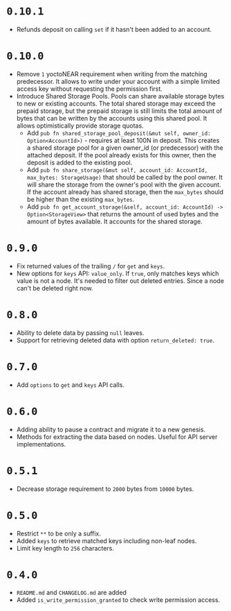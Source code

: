 # `0.10.1`

- Refunds deposit on calling `set` if it hasn't been added to an account.

# `0.10.0`

- Remove `1` yoctoNEAR requirement when writing from the matching predecessor. It allows to write under your account with a simple limited access key without requesting the permission first.
- Introduce Shared Storage Pools. Pools can share available storage bytes to new or existing accounts. The total shared storage may exceed the prepaid storage, but the prepaid storage is still limits the total amount of bytes that can be written by the accounts using this shared pool. It allows optimistically provide storage quotas.
  - Add `pub fn shared_storage_pool_deposit(&mut self, owner_id: Option<AccountId>)` - requires at least 100N in deposit. This creates a shared storage pool for a given owner_id (or predecessor) with the attached deposit. If the pool already exists for this owner, then the deposit is added to the existing pool.
  - Add `pub fn share_storage(&mut self, account_id: AccountId, max_bytes: StorageUsage)` that should be called by the pool owner. It will share the storage from the owner's pool with the given account. If the account already has shared storage, then the `max_bytes` should be higher than the existing `max_bytes`.
  - Add `pub fn get_account_storage(&self, account_id: AccountId) -> Option<StorageView>` that returns the amount of used bytes and the amount of bytes available. It accounts for the shared storage.

# `0.9.0`

- Fix returned values of the trailing `/` for `get` and `keys`.
- New options for `keys` API: `value_only`. If `true`, only matches keys which value is not a node. It's needed to filter out deleted entries. Since a node can't be deleted right now.

# `0.8.0`

- Ability to delete data by passing `null` leaves.
- Support for retrieving deleted data with option `return_deleted: true`.

# `0.7.0`

- Add `options` to `get` and `keys` API calls.

# `0.6.0`

- Adding ability to pause a contract and migrate it to a new genesis.
- Methods for extracting the data based on nodes. Useful for API server implementations.

# `0.5.1`

- Decrease storage requirement to `2000` bytes from `10000` bytes.

# `0.5.0`

- Restrict `**` to be only a suffix.
- Added `keys` to retrieve matched keys including non-leaf nodes.
- Limit key length to `256` characters.

# `0.4.0`

- `README.md` and `CHANGELOG.md` are added
- Added `is_write_permission_granted` to check write permission access.

